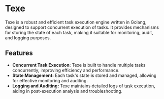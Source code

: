 # Texe

Texe is a robust and efficient task execution engine written in Golang, designed to support concurrent execution of tasks. It provides mechanisms for storing the state of each task, making it suitable for monitoring, audit, and logging purposes.

## Features
- **Concurrent Task Execution:** Texe is built to handle multiple tasks concurrently, improving efficiency and performance.
- **State Management:** Each task's state is stored and managed, allowing for effective monitoring and auditing.
- **Logging and Auditing:** Texe maintains detailed logs of task execution, aiding in post-execution analysis and troubleshooting.
